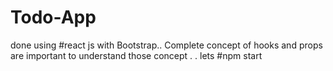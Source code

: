 # Todo-App

done using #react js with Bootstrap..
Complete concept of hooks and props are important to understand those concept . . 
lets #npm start
